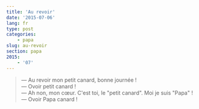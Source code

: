 ```yaml
---
title: 'Au revoir'
date: '2015-07-06'
lang: fr
type: post
categories:
    - papa
slug: au-revoir
section: papa
2015:
    - '07'
---
```


> — Au revoir mon petit canard, bonne journée !  
> — Ovoir petit canard !  
> — Ah non, mon cœur. C'est toi, le "petit canard". Moi je suis "Papa" !  
> — Ovoir Papa canard !

